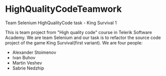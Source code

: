 HighQualityCodeTeamwork
=======================
Team Selenium HighQualityCode task - King Survival 1

This is team project from "High quality code" course in Telerik Software Academy. We are team Selenium and our task is to refactor the source code project of the game King Survival(first variant). We are four people:

 * Alexander Stoimenov
 * Ivan Buhov
 * Martin Veshev
 * Sabrie Nedzhip
